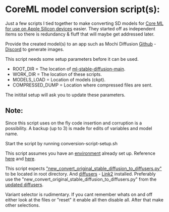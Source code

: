 # CoreML model conversion script(s):

Just a few scripts I tied together to make converting SD models for [Core ML for use on Apple Silicon devices](https://github.com/apple/ml-stable-diffusion) easier. They started off as independent items so there is redundancy & fluff that will maybe get addressed later.

Provide the created model(s) to an app such as Mochi Diffusion [Github](https://github.com/godly-devotion/MochiDiffusion) - [Discord](https://discord.gg/x2kartzxGv) to generate images.<br>

This script needs some setup parameters before it can be used.
- ROOT_DIR 		= The location of [ml-stable-diffusion-main](https://github.com/apple/ml-stable-diffusion).
- WORK_DIR 		= The location of these scripts.
- MODELS_LOAD 	= Location of models (ckpt).
- COMPRESSED_DUMP = Location where compressed files are sent.

The initital setup will ask you to update these parameters.

## Note:

Since this script uses on the fly code insertion and corruption is a possibility. A backup (up to 3) is made for edits of variables and model name.

Start the script by running conversion-script-setup.sh

This script assumes you have an [environment](https://www.infoworld.com/article/3239675/virtualenv-and-venv-python-virtual-environments-explained.html) already set up.
Reference [here](https://github.com/godly-devotion/MochiDiffusion/wiki/How-to-convert-CKPT-or-SafeTensors-files-to-Core-ML) and [here](https://github.com/apple/ml-stable-diffusion#-converting-models-to-core-ml).

This script expects ["new_convert_original_stable_diffusion_to_diffusers.py"](https://gist.github.com/saftle/c5e222c6231e7b19f01bb93ac9fcc191/raw/961d49481f472159c0696d929b10647b2c0cc158/replace_vae.py) to be located in root directory. And [diffusers](https://huggingface.co/docs/diffusers/installation) - [Link2](https://pypi.org/project/diffusers/) installed.
Preferably use the "new_convert_original_stable_diffusion_to_diffusers.py" from the [updated diffusers](https://github.com/huggingface/diffusers). 

Variant selector is rudimentary. If you cant remember whats on and off either look at the files or "reset" it enable all then disable all. After that make other selections.
